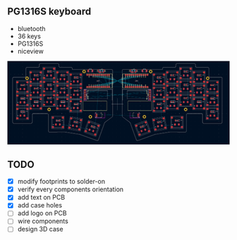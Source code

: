 ## PG1316S keyboard

- bluetooth
- 36 keys
- PG1316S
- niceview

![PCB](images/pcb.png)

## TODO

- [x] modify footprints to solder-on
- [x] verify every components orientation
- [x] add text on PCB
- [x] add case holes
- [ ] add logo on PCB
- [ ] wire components
- [ ] design 3D case
